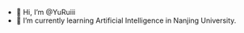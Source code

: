 - 👋 Hi, I’m @YuRuiii
- 🌱 I’m currently learning Artificial Intelligence in Nanjing University.

<!---
YuRuiii/YuRuiii is a ✨ special ✨ repository because its `README.md` (this file) appears on your GitHub profile.
You can click the Preview link to take a look at your changes.
--->
